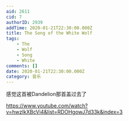 ```yaml
---
aid: 2611
cid: 7
authorID: 2939
addTime: 2020-01-21T22:30:00.000Z
title: The Song of the White Wolf
tags:
    - The
    - Wolf
    - Song
    - White
comments: []
date: 2020-01-21T22:30:00.000Z
category: 音乐
---
```


感觉这首被Dandelion那首盖过去了

https://www.youtube.com/watch?v=hwzIkXBcVi4&list=RDOHgowJ7d33k&index=3
